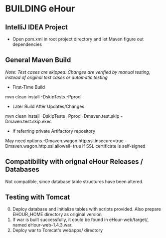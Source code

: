 BUILDING eHour
=====================


IntelliJ IDEA Project
----------------
- Open pom.xml in root project directory and let Maven figure out dependencies

General Maven Build
----------------
*Note: Test cases are skipped. Changes are verified by manual testing, instead of original test cases or automatic testing*

- First-Time Build

mvn clean install -DskipTests -Pprod

- Later Build After Updates/Changes

mvn clean install -DskipTests -Pprod -Dmaven.test.skip -Dmaven.test.skip.exec

- If referring private Artifactory repository

May need options -Dmaven.wagon.http.ssl.insecure=true -Dmaven.wagon.http.ssl.allowall=true if SSL certificate is self-signed


Compatibility with orignal eHour Releases / Databases
----------------
Not compatible, since database table structures have been altered. 


Testing with Tomcat
----------------
0. Deploy database and initialize tables with scripts provided. Also prepare EHOUR_HOME directory as original version
1. If war is built successfully, it could be found in eHour-web/target/, named eHour-web-1.4.3.war.
2. Deploy war to Tomcat's webapps/ directory

